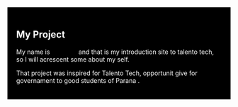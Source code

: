 
<html>
<body>

<div style="background-color:black;color:white;padding:20px;">
  <h2>My Project</h2>
  <p>My name is <span style="color:black;font-weight:bold;">Gustavo</span> and that is my introduction site to talento tech, so I will acrescent some about my self.</p>
  <p>That project was inspired for Talento Tech, opportunit give for governament to good students of Parana .</p>
</div> 


</body>
</html>
